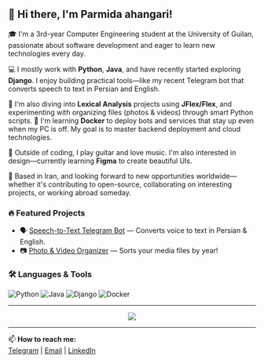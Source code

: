 ## 👋 Hi there, I'm Parmida ahangari!

🎓 I'm a 3rd-year Computer Engineering student at the University of Guilan, passionate about software development and eager to learn new technologies every day.

💻 I mostly work with **Python**, **Java**, and have recently started exploring **Django**. I enjoy building practical tools—like my recent Telegram bot that converts speech to text in Persian and English.

🧠 I'm also diving into **Lexical Analysis** projects using **JFlex/Flex**, and experimenting with organizing files (photos & videos) through smart Python scripts.
🐳 I'm learning **Docker** to deploy bots and services that stay up even when my PC is off. My goal is to master backend deployment and cloud technologies.

🎸 Outside of coding, I play guitar and love music. I'm also interested in design—currently learning **Figma** to create beautiful UIs.

📌 Based in Iran, and looking forward to new opportunities worldwide—whether it's contributing to open-source, collaborating on interesting projects, or working abroad someday.

### 🔥 Featured Projects
- 🗣️ [Speech-to-Text Telegram Bot]([https://github.com/username/project](https://github.com/parmidaahangari/Speech-to-text)) — Converts voice to text in Persian & English.
- 📷 [Photo & Video Organizer]([https://github.com/username/project](https://github.com/parmidaahangari/File-orgnizer)) — Sorts your media files by year!

### 🛠️ Languages & Tools
![Python](https://img.shields.io/badge/Python-3776AB?style=flat&logo=python&logoColor=white)
![Java](https://img.shields.io/badge/Java-007396?style=flat&logo=java&logoColor=white)
![Django](https://img.shields.io/badge/Django-092E20?style=flat&logo=django&logoColor=white)
![Docker](https://img.shields.io/badge/Docker-2496ED?style=flat&logo=docker&logoColor=white)

---
<p align="center">
  <img src="https://github-readme-stats.vercel.app/api?username=ParmidaAhangari&show_icons=true&theme=tokyonight" />
</p>

---

📫 **How to reach me:**  
[Telegram](https://t.me/pishimida) | [Email](mailto:parmida.ahangari@gmail.com) | [LinkedIn](https://linkedin.com/parmida-ahangari)  
